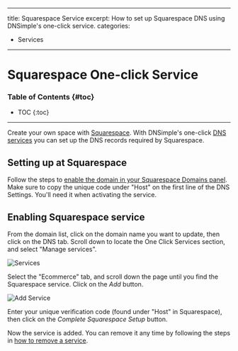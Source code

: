 ---
 title: Squarespace Service
 excerpt: How to set up Squarespace DNS using DNSimple's one-click service.
 categories:
 - Services
 ---
# Squarespace One-click Service
### Table of Contents {#toc}
* TOC
{:toc}

 ---

Create your own space with [Squarespace](http://www.squarespace.com). With DNSimple's one-click [DNS services](/categories/services/) you can set up the DNS records required by Squarespace.


 ## Setting up at Squarespace

Follow the steps to [enable the domain in your Squarespace Domains panel](https://support.squarespace.com/hc/en-us/articles/205812378).
<info>
Make sure to copy the unique code under "Host" on the first line of the DNS Settings. You'll need it when activating the service.
</info>


 ## Enabling Squarespace service

From the domain list, click on the domain name you want to update, then click on the DNS tab. Scroll down to locate the One Click Services section, and select "Manage services".

 ![Services](/files/services-dns-page-add.png)

 Select the "Ecommerce" tab, and scroll down the page until you find the Squarespace service. Click on the *Add* button.

 ![Add Service](/files/services-squarespace.png)

 Enter your unique verification code (found under "Host" in Squarespace), then click on the *Complete Squarespace Setup* button.

 Now the service is added. You can remove it any time by following the steps in [how to remove a service](/articles/services/#removing-services).
